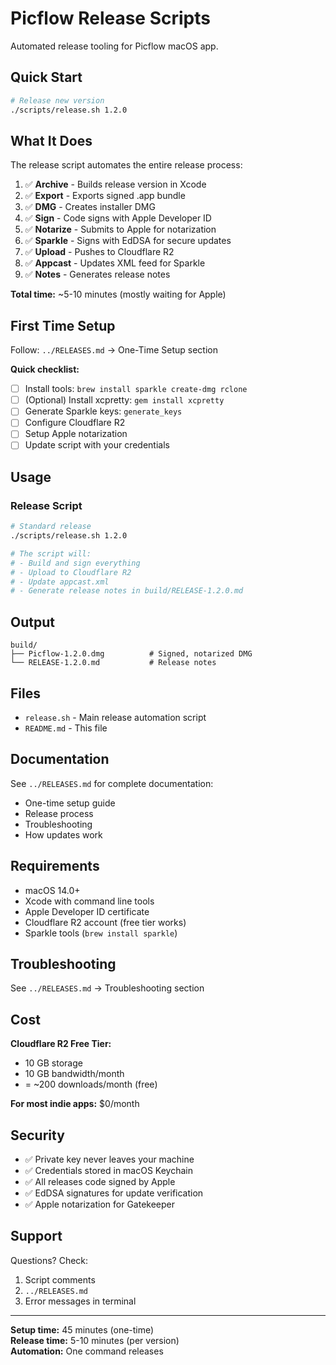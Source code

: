 # Picflow Release Scripts

Automated release tooling for Picflow macOS app.

## Quick Start

```bash
# Release new version
./scripts/release.sh 1.2.0
```

## What It Does

The release script automates the entire release process:

1. ✅ **Archive** - Builds release version in Xcode
2. ✅ **Export** - Exports signed .app bundle
3. ✅ **DMG** - Creates installer DMG
4. ✅ **Sign** - Code signs with Apple Developer ID
5. ✅ **Notarize** - Submits to Apple for notarization
6. ✅ **Sparkle** - Signs with EdDSA for secure updates
7. ✅ **Upload** - Pushes to Cloudflare R2
8. ✅ **Appcast** - Updates XML feed for Sparkle
9. ✅ **Notes** - Generates release notes

**Total time:** ~5-10 minutes (mostly waiting for Apple)

## First Time Setup

Follow: `../RELEASES.md` → One-Time Setup section

**Quick checklist:**
- [ ] Install tools: `brew install sparkle create-dmg rclone`
- [ ] (Optional) Install xcpretty: `gem install xcpretty`
- [ ] Generate Sparkle keys: `generate_keys`
- [ ] Configure Cloudflare R2
- [ ] Setup Apple notarization
- [ ] Update script with your credentials

## Usage

### Release Script

```bash
# Standard release
./scripts/release.sh 1.2.0

# The script will:
# - Build and sign everything
# - Upload to Cloudflare R2
# - Update appcast.xml
# - Generate release notes in build/RELEASE-1.2.0.md
```

## Output

```
build/
├── Picflow-1.2.0.dmg          # Signed, notarized DMG
└── RELEASE-1.2.0.md           # Release notes
```

## Files

- `release.sh` - Main release automation script
- `README.md` - This file

## Documentation

See `../RELEASES.md` for complete documentation:
- One-time setup guide
- Release process
- Troubleshooting
- How updates work

## Requirements

- macOS 14.0+
- Xcode with command line tools
- Apple Developer ID certificate
- Cloudflare R2 account (free tier works)
- Sparkle tools (`brew install sparkle`)

## Troubleshooting

See `../RELEASES.md` → Troubleshooting section

## Cost

**Cloudflare R2 Free Tier:**
- 10 GB storage
- 10 GB bandwidth/month
- = ~200 downloads/month (free)

**For most indie apps:** $0/month

## Security

- ✅ Private key never leaves your machine
- ✅ Credentials stored in macOS Keychain
- ✅ All releases code signed by Apple
- ✅ EdDSA signatures for update verification
- ✅ Apple notarization for Gatekeeper

## Support

Questions? Check:
1. Script comments
2. `../RELEASES.md`
3. Error messages in terminal

---

**Setup time:** 45 minutes (one-time)  
**Release time:** 5-10 minutes (per version)  
**Automation:** One command releases

